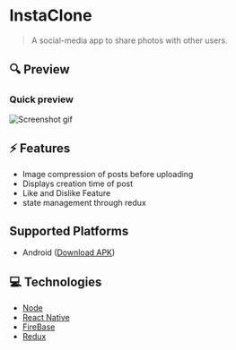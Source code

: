 # InstaClone

> A social-media app to share photos with other users.


## 🔍 Preview

### Quick preview



![Screenshot gif](/preview/InstaPreview.gif)

## ⚡ Features

- Image compression of posts before uploading
- Displays creation time of post
- Like and Dislike Feature
- state management through redux

## Supported Platforms

- Android ([Download APK](https://github.com/scyther/instaClone/raw/main/preview/app-arm64-v8a-release.apk))

## 💻 Technologies

- [Node](https://nodejs.org/en/)
- [React Native](https://reactnative.dev/)
- [FireBase](https://firebase.google.com/)
- [Redux](https://redux.js.org/)


